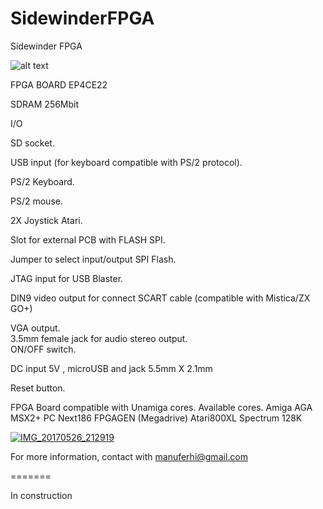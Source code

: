 # SidewinderFPGA
Sidewinder FPGA

![alt text](https://i.postimg.cc/pr5QGMW4/IMG-20181014-200007.jpg)

FPGA BOARD EP4CE22 

SDRAM 256Mbit

I/O

SD socket.

USB input (for keyboard compatible with PS/2 protocol).

PS/2 Keyboard.

PS/2 mouse.

2X Joystick Atari.

Slot for external PCB with FLASH SPI.

Jumper to select input/output SPI Flash.

JTAG input for USB Blaster.

DIN9 video output for connect SCART cable (compatible with Mistica/ZX GO+)

VGA output.<BR> 
3.5mm female jack for audio stereo output.<BR> 
ON/OFF switch.

DC input 5V , microUSB and jack 5.5mm X 2.1mm

Reset button.

FPGA Board compatible with Unamiga cores.
Available cores.
	Amiga AGA
	MSX2+
	PC Next186
	FPGAGEN (Megadrive)
	Atari800XL
	Spectrum 128K
	




<a href='https://postimg.org/image/gi1a48ghb/' target='_blank'><img src='https://i.postimg.cc/NjcVHpbB/IMG-20181014-200055.jpg' border='0' alt='IMG_20170526_212919'/></a>






For more information, contact with manuferhi@gmail.com

=======

In construction


